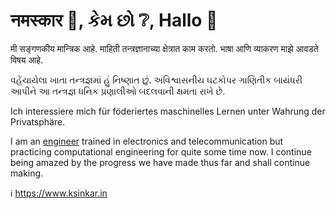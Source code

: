 # नमस्कार 🙏, કેમ છો ❔, Hallo 👋

मी सङ्गणकीय मान्त्रिक आहे. माहिती तन्त्रज्ञानाच्या क्षेत्रात काम करतो. भाषा आणि
व्याकरण माझे आवडते विषय आहे.

વહેંચાયેલા ખાતા તન્ત્રજ્ઞમાં હું નિષ્ણાત છું. અવિશ્વાસનીય ઘટકોપર ગાણિતીક બાયંધરી
આપીને આ તન્ત્રજ્ઞ ધનિક પ્રણાલીઓ બદલવાની ક્ષમતા રાખે છે.

Ich interessiere mich für föderiertes maschinelles Lernen unter
Wahrung der Privatsphäre.

I am an [engineer](cv/eng.md) trained in electronics and telecommunication but
practicing computational engineering for quite some time now. I
continue being amazed by the progress we have made thus far and shall
continue making.


ℹ️ https://www.ksinkar.in
